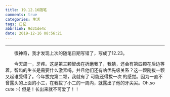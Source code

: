```yaml
---
title: 19.12.16随笔
comments: true
categories: 生活
tags: 日记
abbrlink: 9d31de4c
date: 2019-12-16 08:56:21
---
```


---

&emsp;&emsp;很神奇，我才发现上次的随笔日期写错了，写成了12.23。

&emsp;&emsp;今天周一，牙疼。这是第三颗智齿在折磨我了，我猜，还会有第四颗在后边等着。智齿的生长是需要什么激素吗，并且他们还有啥优先级关系？这一颗刚拔一颗又起谁受得了。今年拔完第二颗，我就有了 可能还得拔一次 的感觉。因为一直不曾露头的上面的小三，在我拔了小二的一周内，就露出了他的牙尖尖。Oh,so cute  :-) 但是！长出来就不可爱了！！